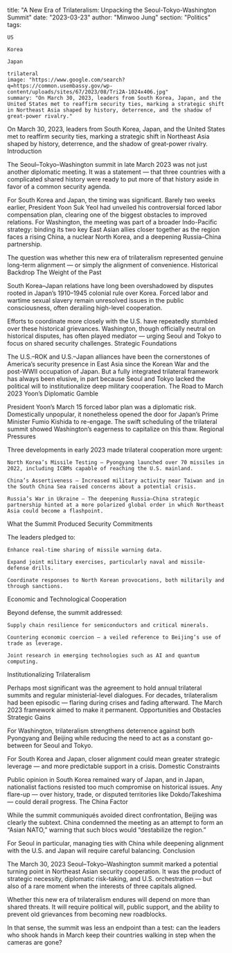
title: "A New Era of Trilateralism: Unpacking the Seoul-Tokyo-Washington Summit"
date: "2023-03-23"
author: "Minwoo Jung"
section: "Politics"
tags:

    US

    Korea

    Japan

    trilateral
    image: "https://www.google.com/search?q=https://common.usembassy.gov/wp-content/uploads/sites/67/2023/08/Tri2A-1024x406.jpg"
    summary: "On March 30, 2023, leaders from South Korea, Japan, and the United States met to reaffirm security ties, marking a strategic shift in Northeast Asia shaped by history, deterrence, and the shadow of great-power rivalry."

On March 30, 2023, leaders from South Korea, Japan, and the United States met to reaffirm security ties, marking a strategic shift in Northeast Asia shaped by history, deterrence, and the shadow of great-power rivalry.
Introduction

The Seoul–Tokyo–Washington summit in late March 2023 was not just another diplomatic meeting. It was a statement — that three countries with a complicated shared history were ready to put more of that history aside in favor of a common security agenda.

For South Korea and Japan, the timing was significant. Barely two weeks earlier, President Yoon Suk Yeol had unveiled his controversial forced labor compensation plan, clearing one of the biggest obstacles to improved relations. For Washington, the meeting was part of a broader Indo-Pacific strategy: binding its two key East Asian allies closer together as the region faces a rising China, a nuclear North Korea, and a deepening Russia–China partnership.

The question was whether this new era of trilateralism represented genuine long-term alignment — or simply the alignment of convenience.
Historical Backdrop
The Weight of the Past

South Korea–Japan relations have long been overshadowed by disputes rooted in Japan’s 1910–1945 colonial rule over Korea. Forced labor and wartime sexual slavery remain unresolved issues in the public consciousness, often derailing high-level cooperation.

Efforts to coordinate more closely with the U.S. have repeatedly stumbled over these historical grievances. Washington, though officially neutral on historical disputes, has often played mediator — urging Seoul and Tokyo to focus on shared security challenges.
Strategic Foundations

The U.S.–ROK and U.S.–Japan alliances have been the cornerstones of America’s security presence in East Asia since the Korean War and the post-WWII occupation of Japan. But a fully integrated trilateral framework has always been elusive, in part because Seoul and Tokyo lacked the political will to institutionalize deep military cooperation.
The Road to March 2023
Yoon’s Diplomatic Gamble

President Yoon’s March 15 forced labor plan was a diplomatic risk. Domestically unpopular, it nonetheless opened the door for Japan’s Prime Minister Fumio Kishida to re-engage. The swift scheduling of the trilateral summit showed Washington’s eagerness to capitalize on this thaw.
Regional Pressures

Three developments in early 2023 made trilateral cooperation more urgent:

    North Korea’s Missile Testing — Pyongyang launched over 70 missiles in 2022, including ICBMs capable of reaching the U.S. mainland.

    China’s Assertiveness — Increased military activity near Taiwan and in the South China Sea raised concerns about a potential crisis.

    Russia’s War in Ukraine — The deepening Russia–China strategic partnership hinted at a more polarized global order in which Northeast Asia could become a flashpoint.

What the Summit Produced
Security Commitments

The leaders pledged to:

    Enhance real-time sharing of missile warning data.

    Expand joint military exercises, particularly naval and missile-defense drills.

    Coordinate responses to North Korean provocations, both militarily and through sanctions.

Economic and Technological Cooperation

Beyond defense, the summit addressed:

    Supply chain resilience for semiconductors and critical minerals.

    Countering economic coercion — a veiled reference to Beijing’s use of trade as leverage.

    Joint research in emerging technologies such as AI and quantum computing.

Institutionalizing Trilateralism

Perhaps most significant was the agreement to hold annual trilateral summits and regular ministerial-level dialogues. For decades, trilateralism had been episodic — flaring during crises and fading afterward. The March 2023 framework aimed to make it permanent.
Opportunities and Obstacles
Strategic Gains

For Washington, trilateralism strengthens deterrence against both Pyongyang and Beijing while reducing the need to act as a constant go-between for Seoul and Tokyo.

For South Korea and Japan, closer alignment could mean greater strategic leverage — and more predictable support in a crisis.
Domestic Constraints

Public opinion in South Korea remained wary of Japan, and in Japan, nationalist factions resisted too much compromise on historical issues. Any flare-up — over history, trade, or disputed territories like Dokdo/Takeshima — could derail progress.
The China Factor

While the summit communiqués avoided direct confrontation, Beijing was clearly the subtext. China condemned the meeting as an attempt to form an “Asian NATO,” warning that such blocs would “destabilize the region.”

For Seoul in particular, managing ties with China while deepening alignment with the U.S. and Japan will require careful balancing.
Conclusion

The March 30, 2023 Seoul–Tokyo–Washington summit marked a potential turning point in Northeast Asian security cooperation. It was the product of strategic necessity, diplomatic risk-taking, and U.S. orchestration — but also of a rare moment when the interests of three capitals aligned.

Whether this new era of trilateralism endures will depend on more than shared threats. It will require political will, public support, and the ability to prevent old grievances from becoming new roadblocks.

In that sense, the summit was less an endpoint than a test: can the leaders who shook hands in March keep their countries walking in step when the cameras are gone?
